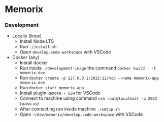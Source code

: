 # Memorix

### Development
* Locally (linux)
    * Install Node LTS
    * Run `./install.sh`
    * Open `develop.code-workspace` with VSCode
* Docker (any)
    * Install docker
    * Run inside `./development-image` the command `docker build . -t memorix-dev`
    * Run `docker create -p 127.0.0.1:2022:22/tcp --name memorix-app memorix-dev`
    * Run `docker start memorix-app`
    * Install plugin `Remote - SSH` for VSCode
    * Connect to machine using command `ssh root@localhost -p 2022` (pass `uv`)
    * After connecting run inside machine `./setup.sh`
    * Open `~/dev/memorix/develop.code-workspace` with VSCode